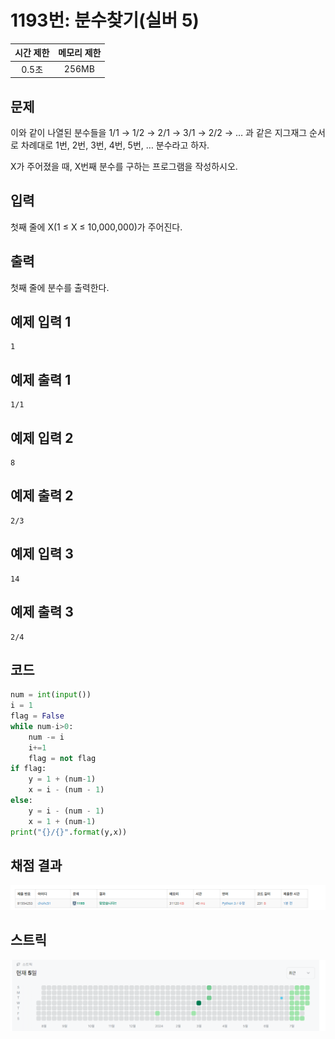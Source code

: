 # 1193번: 분수찾기(실버 5)
| 시간 제한 | 메모리 제한 |
|:-----:|:------:|
|  0.5초   | 256MB  |

## 문제
이와 같이 나열된 분수들을 1/1 → 1/2 → 2/1 → 3/1 → 2/2 → … 과 같은 지그재그 순서로 차례대로 1번, 2번, 3번, 4번, 5번, … 분수라고 하자.

X가 주어졌을 때, X번째 분수를 구하는 프로그램을 작성하시오.

## 입력
첫째 줄에 X(1 ≤ X ≤ 10,000,000)가 주어진다.
## 출력
첫째 줄에 분수를 출력한다.

## 예제 입력 1
```text
1
```
## 예제 출력 1
```text
1/1
```

## 예제 입력 2
```text
8
```
## 예제 출력 2
```text
2/3
```
## 예제 입력 3
```text
14
```
## 예제 출력 3
```text
2/4
```
## 코드
```python
num = int(input())
i = 1
flag = False
while num-i>0:
    num -= i
    i+=1
    flag = not flag
if flag:
    y = 1 + (num-1)
    x = i - (num - 1)
else:
    y = i - (num - 1)
    x = 1 + (num-1)
print("{}/{}".format(y,x))        
```

## 채점 결과
![image](result.png)

## 스트릭
![image](streak.png)
